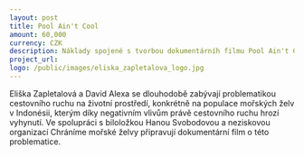 ```yaml
---
layout: post
title: Pool Ain't Cool
amount: 60,000
currency: CZK
description: Náklady spojené s tvorbou dokumentárníh filmu Pool Ain't Cool
project_url: 
logo: /public/images/eliska_zapletalova_logo.jpg
---
```

Eliška Zapletalová a David Alexa se dlouhodobě zabývají problematikou cestovního ruchu na životní prostředí, konkrétně na populace mořských želv v Indonésii, kterým díky negativním vlivům právě cestovního ruchu hrozí vyhynutí. Ve spolupráci s biloložkou Hanou
Svobodovou a neziskovou organizací Chráníme mořské želvy připravují dokumentární film o této problematice.


